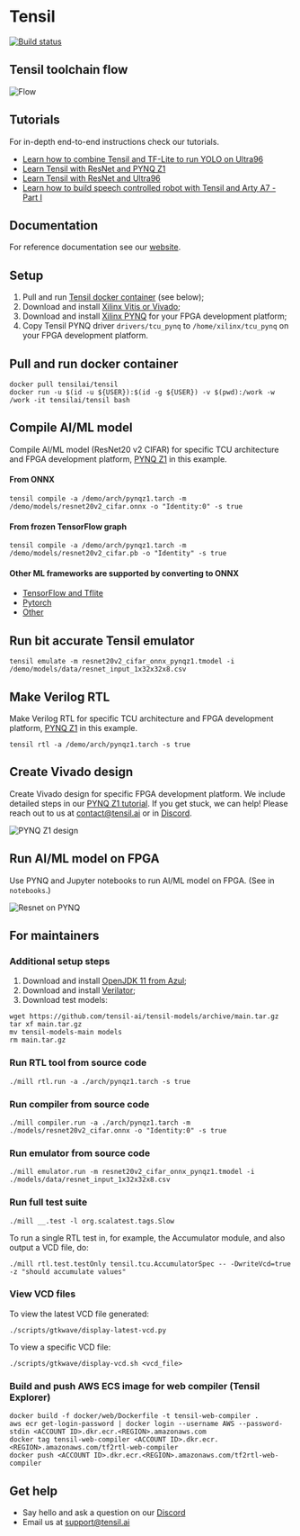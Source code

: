 Tensil
==========================

[![Build status](https://badge.buildkite.com/11c53cfb0931de5a89dfece9634fe3a5f5cefc9525e1162e1a.svg?branch=main)](https://buildkite.com/tensil/tensil)

## Tensil toolchain flow

![Flow](https://s3.us-west-1.amazonaws.com/downloads.tensil.ai/doc/flow.png)

## Tutorials

For in-depth end-to-end instructions check our tutorials.

- [Learn how to combine Tensil and TF-Lite to run YOLO on Ultra96](https://www.tensil.ai/docs/tutorials/yolo-ultra96v2/)
- [Learn Tensil with ResNet and PYNQ Z1](https://www.tensil.ai/docs/tutorials/resnet20-pynqz1/)
- [Learn Tensil with ResNet and Ultra96](https://www.tensil.ai/docs/tutorials/resnet20-ultra96v2/)
- [Learn how to build speech controlled robot with Tensil and Arty A7 - Part I](https://www.tensil.ai/docs/tutorials/speech-robot-part1/)

## Documentation

For reference documentation see our [website](https://www.tensil.ai/docs/).

## Setup

1. Pull and run [Tensil docker container](https://hub.docker.com/r/tensilai/tensil) (see below);
2. Download and install [Xilinx Vitis or Vivado](https://www.xilinx.com/support/download.html);
3. Download and install [Xilinx PYNQ](http://www.pynq.io/board.html) for your FPGA development platform;
4. Copy Tensil PYNQ driver `drivers/tcu_pynq` to `/home/xilinx/tcu_pynq` on your FPGA development platform.

## Pull and run docker container

```
docker pull tensilai/tensil
docker run -u $(id -u ${USER}):$(id -g ${USER}) -v $(pwd):/work -w /work -it tensilai/tensil bash
```

## Compile AI/ML model

Compile AI/ML model (ResNet20 v2 CIFAR) for specific TCU architecture and FPGA development platform, [PYNQ Z1](https://digilent.com/shop/pynq-z1-python-productivity-for-zynq-7000-arm-fpga-soc/) in this example.

#### From ONNX

```
tensil compile -a /demo/arch/pynqz1.tarch -m /demo/models/resnet20v2_cifar.onnx -o "Identity:0" -s true
```

#### From frozen TensorFlow graph

```
tensil compile -a /demo/arch/pynqz1.tarch -m /demo/models/resnet20v2_cifar.pb -o "Identity" -s true
```

#### Other ML frameworks are supported by converting to ONNX

- [TensorFlow and Tflite](https://github.com/onnx/tensorflow-onnx/blob/master/README.md)
- [Pytorch](https://pytorch.org/docs/stable/onnx.html)
- [Other](https://onnx.ai/supported-tools.html)

## Run bit accurate Tensil emulator

```
tensil emulate -m resnet20v2_cifar_onnx_pynqz1.tmodel -i /demo/models/data/resnet_input_1x32x32x8.csv
```

## Make Verilog RTL

Make Verilog RTL for specific TCU architecture and FPGA development platform, [PYNQ Z1](https://digilent.com/shop/pynq-z1-python-productivity-for-zynq-7000-arm-fpga-soc/) in this example.

```
tensil rtl -a /demo/arch/pynqz1.tarch -s true
```

## Create Vivado design

Create Vivado design for specific FPGA development platform. We include detailed steps in our [PYNQ Z1 tutorial](https://www.tensil.ai/docs/tutorials/resnet20-pynqz1/). If you get stuck, we can help! Please reach out to us at [contact@tensil.ai](mailto:contact@tensil.ai) or in [Discord](https://discord.gg/TSw34H3PXr).

![PYNQ Z1 design](https://s3.us-west-1.amazonaws.com/downloads.tensil.ai/doc/pynqz1_design.png)

## Run AI/ML model on FPGA

Use PYNQ and Jupyter notebooks to run AI/ML model on FPGA. (See in `notebooks`.)

![Resnet on PYNQ](https://s3.us-west-1.amazonaws.com/downloads.tensil.ai/doc/resnet20_on_pynq.png)

## For maintainers

### Additional setup steps

1. Download and install [OpenJDK 11 from Azul](https://www.azul.com/downloads/?version=java-11-lts&package=jdk);
2. Download and install [Verilator](https://verilator.org/guide/latest/install.html);
3. Download test models:

```
wget https://github.com/tensil-ai/tensil-models/archive/main.tar.gz
tar xf main.tar.gz
mv tensil-models-main models
rm main.tar.gz
```

### Run RTL tool from source code

```
./mill rtl.run -a ./arch/pynqz1.tarch -s true
```

### Run compiler from source code

```
./mill compiler.run -a ./arch/pynqz1.tarch -m ./models/resnet20v2_cifar.onnx -o "Identity:0" -s true
```

### Run emulator from source code

```
./mill emulator.run -m resnet20v2_cifar_onnx_pynqz1.tmodel -i ./models/data/resnet_input_1x32x32x8.csv
```

### Run full test suite

```
./mill __.test -l org.scalatest.tags.Slow
```

To run a single RTL test in, for example, the Accumulator module, and also output a VCD file, do:

```
./mill rtl.test.testOnly tensil.tcu.AccumulatorSpec -- -DwriteVcd=true -z "should accumulate values"
```

### View VCD files

To view the latest VCD file generated:

```
./scripts/gtkwave/display-latest-vcd.py
```

To view a specific VCD file:

```
./scripts/gtkwave/display-vcd.sh <vcd_file>
```

### Build and push AWS ECS image for web compiler (Tensil Explorer)

```
docker build -f docker/web/Dockerfile -t tensil-web-compiler .
aws ecr get-login-password | docker login --username AWS --password-stdin <ACCOUNT ID>.dkr.ecr.<REGION>.amazonaws.com
docker tag tensil-web-compiler <ACCOUNT ID>.dkr.ecr.<REGION>.amazonaws.com/tf2rtl-web-compiler
docker push <ACCOUNT ID>.dkr.ecr.<REGION>.amazonaws.com/tf2rtl-web-compiler
```

## Get help

- Say hello and ask a question on our [Discord](https://discord.gg/TSw34H3PXr)
- Email us at [support@tensil.ai](mailto:support@tensil.ai)
